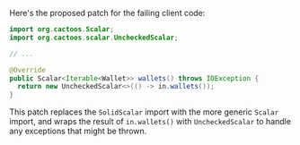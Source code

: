 Here's the proposed patch for the failing client code:

```java
import org.cactoos.Scalar;
import org.cactoos.scalar.UncheckedScalar;

// ...

@Override
public Scalar<Iterable<Wallet>> wallets() throws IOException {
  return new UncheckedScalar<>(() -> in.wallets());
}
```

This patch replaces the `SolidScalar` import with the more generic `Scalar` import, and wraps the result of `in.wallets()` with `UncheckedScalar` to handle any exceptions that might be thrown.